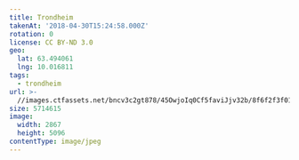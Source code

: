 ```yaml
---
title: Trondheim
takenAt: '2018-04-30T15:24:58.000Z'
rotation: 0
license: CC BY-ND 3.0
geo:
  lat: 63.494061
  lng: 10.016811
tags:
  - trondheim
url: >-
  //images.ctfassets.net/bncv3c2gt878/45OwjoIq0Cf5faviJjv32b/8f6f2f3f0173ceecd80711723381917b/trondheim_41900297502_o
size: 5714615
image:
  width: 2867
  height: 5096
contentType: image/jpeg
---
```


